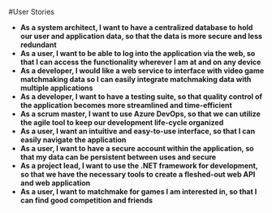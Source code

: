 #User Stories

- **As a system architect, I want to have a centralized database to hold our user and application data, so that the data is more secure and less redundant**
- **As a user, I want to be able to log into the application via the web, so that I can access the functionality wherever I am at and on any device**
- **As a developer, I would like a web service to interface with video game matchmaking data so I can easily integrate matchmaking data with multiple applications**
- **As a developer, I want to have a testing suite, so that quality control of the application becomes more streamlined and time-efficient**
- **As a scrum master, I want to use Azure DevOps, so that we can utilize the agile tool to keep our development life-cycle organized**
- **As a user, I want an intuitive and easy-to-use interface, so that I can easily navigate the application**
- **As a user, I want to have a secure account within the application, so that my data can be persistent between uses and secure**
- **As a project lead, I want to use the .NET framework for development, so that we have the necessary tools to create a fleshed-out web API and web application**
- **As a user, I want to matchmake for games I am interested in, so that I can find good competition and friends**     